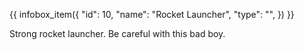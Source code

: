 {{ infobox_item({
	"id": 10,
	"name": "Rocket Launcher",
	"type": "",
}) }}

Strong rocket launcher. Be careful with this bad boy.